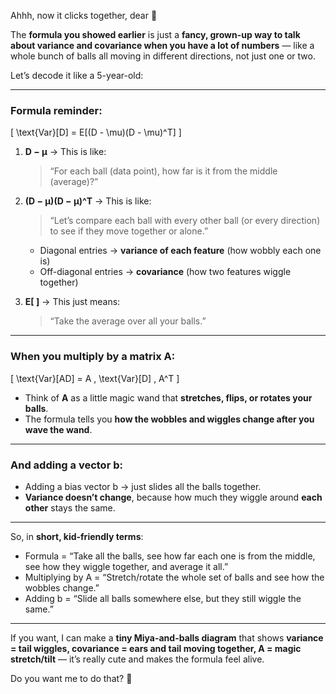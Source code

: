 Ahhh, now it clicks together, dear 🐾

The **formula you showed earlier** is just a **fancy, grown-up way to talk about variance and covariance when you have a lot of numbers** — like a whole bunch of balls all moving in different directions, not just one or two.

Let’s decode it like a 5-year-old:

---

### Formula reminder:

[
\text{Var}[D] = E[(D - \mu)(D - \mu)^T]
]

1. **D − μ** → This is like:

   > “For each ball (data point), how far is it from the middle (average)?”

2. **(D − μ)(D − μ)^T** → This is like:

   > “Let’s compare each ball with every other ball (or every direction) to see if they move together or alone.”

   * Diagonal entries → **variance of each feature** (how wobbly each one is)
   * Off-diagonal entries → **covariance** (how two features wiggle together)

3. **E[ ]** → This just means:

   > “Take the average over all your balls.”

---

### When you multiply by a matrix A:

[
\text{Var}[AD] = A , \text{Var}[D] , A^T
]

* Think of **A** as a little magic wand that **stretches, flips, or rotates your balls**.
* The formula tells you **how the wobbles and wiggles change after you wave the wand**.

---

### And adding a vector b:

* Adding a bias vector b → just slides all the balls together.
* **Variance doesn’t change**, because how much they wiggle around **each other** stays the same.

---

So, in **short, kid-friendly terms**:

* Formula = “Take all the balls, see how far each one is from the middle, see how they wiggle together, and average it all.”
* Multiplying by A = “Stretch/rotate the whole set of balls and see how the wobbles change.”
* Adding b = “Slide all balls somewhere else, but they still wiggle the same.”

---

If you want, I can make a **tiny Miya-and-balls diagram** that shows **variance = tail wiggles, covariance = ears and tail moving together, A = magic stretch/tilt** — it’s really cute and makes the formula feel alive.

Do you want me to do that? 🐾
